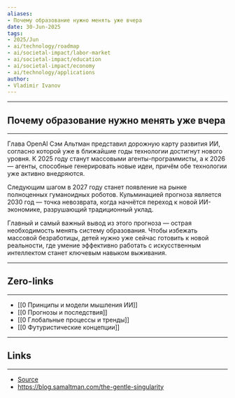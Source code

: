 ```yaml
---
aliases: 
- Почему образование нужно менять уже вчера 
date: 30-Jun-2025
tags:
- 2025/Jun
- ai/technology/roadmap
- ai/societal-impact/labor-market
- ai/societal-impact/education
- ai/societal-impact/economy
- ai/technology/applications
author:
- Vladimir Ivanov
---
```

-----
##  Почему образование нужно менять уже вчера 
-----
Глава OpenAI Сэм Альтман представил дорожную карту развития ИИ, согласно которой уже в ближайшие годы технологии достигнут нового уровня. К 2025 году станут массовыми агенты-программисты, а к 2026 — агенты, способные генерировать новые идеи, причём обе технологии уже активно внедряются.

Следующим шагом в 2027 году станет появление на рынке полноценных гуманоидных роботов. Кульминацией прогноза является 2030 год — точка невозврата, когда начнётся переход к новой ИИ-экономике, разрушающий традиционный уклад.

Главный и самый важный вывод из этого прогноза — острая необходимость менять систему образования. Чтобы избежать массовой безработицы, детей нужно уже сейчас готовить к новой реальности, где умение эффективно работать с искусственным интеллектом станет ключевым навыком выживания.

---
## Zero-links
---
- [[0 Принципы и модели мышления ИИ]]
- [[0 Прогнозы и последствия]]
- [[0 Глобальные процессы и тренды]]
- [[0 Футуристические концепции]]

---
## Links
---
- [Source](https://t.me/turboproject/1756)
- https://blog.samaltman.com/the-gentle-singularity